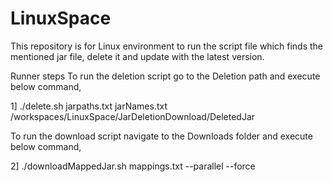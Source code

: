 # LinuxSpace
This repository is for Linux environment to run the script file which finds the mentioned jar file, delete it and update with the latest version. 

Runner steps
To run the deletion script go to the Deletion path and execute below command, 

1] ./delete.sh jarpaths.txt jarNames.txt /workspaces/LinuxSpace/JarDeletionDownload/DeletedJar

To run the download script navigate to the Downloads folder and execute below command, 

2] ./downloadMappedJar.sh mappings.txt --parallel --force
